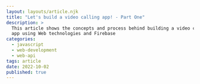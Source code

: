 ```yaml
---
layout: layouts/article.njk
title: "Let's build a video calling app! - Part One"
description: >
  This article shows the concepts and process behind building a video calling
  app using Web technologies and Firebase
categories:
  - javascript
  - web-development
  - web-api
tags: article
date: 2022-10-02
published: true
---
```

